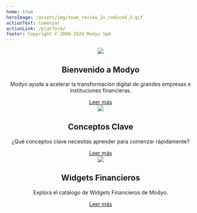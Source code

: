 ```yaml
---
home: true
heroImage: /assets/img/team_review_2x_reduced_2.gif
actionText: Comenzar
actionLink: /platform/
footer: Copyright © 2008-2020 Modyo SpA
---
```


<div class="features">
  <div class="feature" style='text-align: center;'>
    <img src='/assets/img/m.png'/>
    <h2>Bienvenido a Modyo</h2>
    <p>Modyo ayuda a acelerar la transformación digital de grandes empresas e instituciones financieras.</p>
    <a href="/platform/">Leer más</a>
  </div>
  <div class="feature" style='text-align: center;'>
    <img src='/assets/img/i.png'/>
    <h2>Conceptos Clave</h2>
    <p>¿Qué conceptos clave necesitas aprender para comenzar rápidamente?</p>
    <a href="/platform/key-concepts.html">Leer más</a>
  </div>
  <div class="feature" style='text-align: center;'>
    <img src='/assets/img/layout.png'/>
    <h2>Widgets Financieros</h2>
    <p>Explora el catálogo de Widgets Financieros de Modyo.</p>
    <a href="/widgets/">Leer más</a>
  </div>  
</div>
